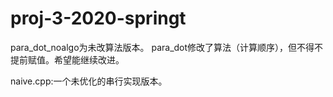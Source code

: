 # proj-3-2020-springt
para_dot_noalgo为未改算法版本。
para_dot修改了算法（计算顺序），但不得不提前赋值。希望能继续改进。

naive.cpp:一个未优化的串行实现版本。
## 